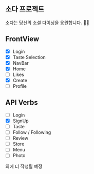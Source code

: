 ## 소다 프로젝트

소다는 당신의 소셜 다이닝을 응원합니다. ✌🏻

## FrontView

- [x] Login
- [x] Taste Selection
- [x] NavBar
- [x] Home
- [ ] Likes
- [x] Create
- [ ] Profile

## API Verbs

- [ ] Login
- [x] SignUp
- [ ] Taste
- [ ] Follow / Following
- [ ] Review
- [ ] Store
- [ ] Menu
- [ ] Photo

외에 더 작성될 예정
